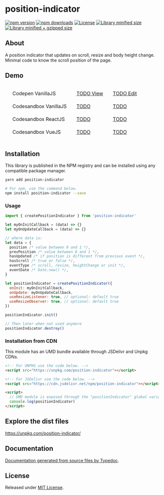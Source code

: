 # position-indicator

[![npm version](https://img.shields.io/npm/v/position-indicator.svg?style=flat-square)](https://www.npmjs.com/package/position-indicator)
[![npm downloads](https://img.shields.io/npm/dm/position-indicator.svg?style=flat-square)](https://www.npmjs.com/package/position-indicator)
[![License](https://badgen.net/github/license/kunukn/position-indicator)](./LICENSE)
[![Library minified size](https://badgen.net/bundlephobia/min/position-indicator)](https://bundlephobia.com/result?p=position-indicator)
[![Library minified + gzipped size](https://badgen.net/bundlephobia/minzip/position-indicator)](https://bundlephobia.com/result?p=position-indicator)

## About

A position indicator that updates on scroll, resize and body height change.<br/>
Minimal code to know the scroll position of the page.

## Demo

<table style="border-spacing: 16px;border-collapse: separate;">

<tr>
<td>Codepen VanillaJS</td>
<td><a href="#" target="_blank" rel="noopener noreferrer">TODO View</a></td>
<td><a href="#" target="_blank" rel="noopener noreferrer">TODO Edit</a></td>
</tr>

<tr>
<td>Codesandbox VanillaJS</td>
<td><a href="#" target="_blank" rel="noopener noreferrer">TODO</a></td>
<td><a href="#" target="_blank" rel="noopener noreferrer">TODO</a></td>
</tr>

<tr>
<td>Codesandbox ReactJS</td>
<td><a href="#" target="_blank" rel="noopener noreferrer">TODO</a></td>
<td><a href="#" target="_blank" rel="noopener noreferrer">TODO</a></td>
</tr>

<tr>
<td>Codesandbox VueJS</td>
<td><a href="#" target="_blank" rel="noopener noreferrer">TODO</a></td>
<td><a href="#" target="_blank" rel="noopener noreferrer">TODO</a></td>
</tr>

</table>

## Installation

This library is published in the NPM registry and can be installed using any compatible package manager.

```sh
yarn add position-indicator

# For npm, use the command below.
npm install position-indicator --save
```

### Usage

```js
import { createPositionIndicator } from 'position-indicator'

let myOnInitCallback = (data) => {}
let myOnUpdateCallback = (data) => {}

// where data is:
let data = {
  position /* value between 0 and 1 */,
  prevPosition /* value between 0 and 1 */,
  hasUpdated /* if position is different from previous event */,
  hasScroll /* true or false */,
  eventType /* scroll, resize, heightChange or init */,
  eventDate /* Date.now() */,
}

let positionIndicator = createPositionIndicator({
  onInit: myOnInitCallback,
  onUpdate: myOnUpdateCallback,
  useResizeListener: true, // optional: default true
  useResizeObserver: true, // optional: default true
})

positionIndicator.init()

// Then later when not used anymore
positionIndicator.destroy()
```

### Installation from CDN

This module has an UMD bundle available through JSDelivr and Unpkg CDNs.

```html
<!-- For UNPKG use the code below. -->
<script src="https://unpkg.com/position-indicator"></script>

<!-- For JSDelivr use the code below. -->
<script src="https://cdn.jsdelivr.net/npm/position-indicator"></script>

<script>
  // UMD module is exposed through the "positionIndicator" global variable.
  console.log(positionIndicator)
</script>
```

## Explore the dist files

https://unpkg.com/position-indicator/

## Documentation

[Documentation generated from source files by Typedoc](./docs/README.md).

## License

Released under [MIT License](./LICENSE).
